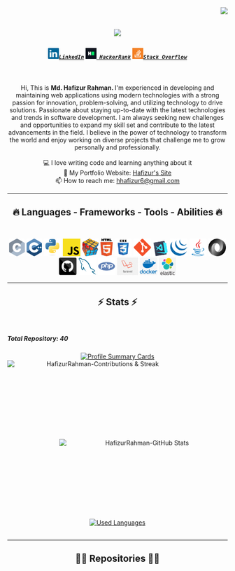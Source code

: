 <img align="right" src="https://visitor-badge.laobi.icu/badge?page_id=HafizurRahman111.HafizurRahman111">

<h1 align="center">
  <a href="https://git.io/typing-svg">
    <img src="https://readme-typing-svg.herokuapp.com/?lines=Hello,+There!+👋;This+is+Hafizur+Rahman;Nice+to+meet+you!&center=true&size=30">
  </a>
</h1>

<h5 align="center">
  <code><a href="https://www.linkedin.com/in/hafizur-rahman-51415120/" target="_blank" title="LinkedIn Profile"><img width="25" src="images/linkedin.svg">LinkedIn</a></code>
  <code><a href="https://www.hackerrank.com/###" target="_blank" title="HackerRank Profile"><img width="25" src="images/hackerrank.png"> HackerRank</a></code>
  <code><a href="https://stackoverflow.com/users/###" target="_blank" title="Stack Overflow Profile"><img width="25" src="images/stackoverflow.svg">Stack Overflow</a></code>
</h5>
<br>
<p align="center">
   Hi, This is <b> Md. Hafizur Rahman. </b>
I'm experienced in developing and maintaining web applications using modern technologies with a strong passion for innovation, problem-solving, and utilizing technology to drive solutions. Passionate about staying up-to-date with the latest technologies and trends in software development. I am always seeking new challenges and opportunities to expand my skill set and contribute to the latest advancements in the field. I believe in the power of technology to transform the world and enjoy working on diverse projects that challenge me to grow personally and professionally.

  <br>
  <br>
  💻 I love writing code and learning anything about it
  <br>
  💬 My Portfolio Website: <a href="https://hafizur.netlify.app/" title="Hafizur Rahman's Website" target="_blank" >Hafizur's Site</a>
  <br>
  📫 How to reach me: <a href="mailto: hhafizur6@gmail.com">hhafizur6@gmail.com</a> 
</p>

<hr>
<h2 align="center">🔥 Languages - Frameworks - Tools - Abilities 🔥</h2>
<br>
<p align="center">
  <code><img title="C" height="40" src="images/c.svg"></code>
  <code><img title="C++" height="40" src="images/cpp.svg"></code>
  <code><img title="Python" height="40" src="images/python-original.svg"></code>
  <code><img title="Javascript" height="40" src="images/javascript.svg"></code>
  <code><img title="Problem Solving" height="40" src="images/problemSolving.png"></code>
  <code><img title="HTML5" height="40" src="images/html5.svg"></code>
  <code><img title="CSS" height="40" src="images/css.svg"></code>
  <code><img title="Git" height="40" src="images/git-original.svg"></code>
  <code><img title="Visual Studio Code" height="35" src="images/vscode.png"></code>
  <code><img title="JQuery" height="40" src="images/jquery-original.svg"></code>
  <code><img title="Java" height="40" src="images/java-original.svg"></code>
  <code><img title="JSON" height="40" src="images/json.svg"></code>
  <code><img title="GitHub" height="40" src="images/github.svg"></code>
  <code><img title="MySQL" height="40" src="images/mysql.svg"></code>
  <code><img title="PHP" height="40" src="images/php.svg"></code>
  <code><img title="Laravel" height="40" src="images/laravel.png"></code>
  <code><img title="Docker" height="40" src="images/docker.png"></code>
  <code><img title="Elastic Search" height="40" src="images/elastic.png"></code>
  
</p>
<hr>

<h2 align="center">⚡ Stats ⚡</h2>
<br>
<h5> Total Repository: 40 </h5>
<p align=center>
  <div align=center>
    <a href="https://github-profile-summary-cards.vercel.app/api/cards/profile-details?username=HafizurRahman111&theme=nord_dark" target="_blank" title="Profile Summary">
      <img width="860" height="200" src="https://github-profile-summary-cards.vercel.app/api/cards/profile-details?username=HafizurRahman111&theme=nord_dark" alt="Profile Summary Cards" />
    </a>
    <a href="https://github-readme-streak-stats.herokuapp.com/?user=HafizurRahman111&theme=calm&border=61dafb&hide_border=true" target="_blank" title="Contributions & Streak">
      <img width="420" height="180" align="left" src="https://github-readme-streak-stats.herokuapp.com/?user=HafizurRahman111&theme=calm&border=61dafb&hide_border=true" alt="HafizurRahman-Contributions & Streak" />
    </a>
    <a href="https://github-readme-stats.vercel.app/api?username=HafizurRahman111&show_icons=true&theme=calm&border_color=61dafb&hide_border=true" target="_blank" title="GitHub Stats">
      <img width="385" height="180" align="right" src="https://github-readme-stats.vercel.app/api?username=HafizurRahman111&show_icons=true&theme=calm&border_color=61dafb&hide_border=true" alt="HafizurRahman-GitHub Stats" />
    </a>
  </div>
  <br><br><br><br><br><br><br>
  <div align=center>
    <!-- GitHub Stats - Language Card -->
    <a href="https://github-readme-stats.vercel.app/api/top-langs/?username=HafizurRahman111&hide=c%23,powershell,Mathematica,Ruby,Objective-C,Objective-C%2b%2b,Cuda&title_color=61dafb&text_color=ffffff&icon_color=61dafb&bg_color=20232a&langs_count=12&layout=compact&border_color=61dafb&hide_border=true" target="_blank" title="Used Languages">
      <img width="600" height="200" align="center" src="https://github-readme-stats.vercel.app/api/top-langs/?username=HafizurRahman111&hide=c%23,powershell,Mathematica,Ruby,Objective-C,Objective-C%2b%2b,Cuda&title_color=61dafb&text_color=ffffff&icon_color=61dafb&bg_color=20232a&langs_count=12&layout=compact&border_color=61dafb&hide_border=true" alt="Used Languages" />
    </a>
  </div>
  <br>
</p>

<hr>

<h2 align="center">👨‍💻 Repositories 👨‍💻</h2>

